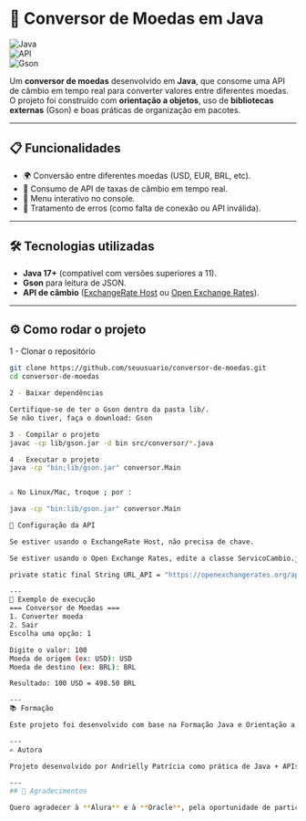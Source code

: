 # 💱 Conversor de Moedas em Java  

![Java](https://img.shields.io/badge/Java-17+-red?logo=openjdk&logoColor=white)  
![API](https://img.shields.io/badge/REST%20API-ExchangeRate%20Host-blue)  
![Gson](https://img.shields.io/badge/Library-Gson-green)  

Um **conversor de moedas** desenvolvido em **Java**, que consome uma API de câmbio em tempo real para converter valores entre diferentes moedas.  
O projeto foi construído com **orientação a objetos**, uso de **bibliotecas externas** (Gson) e boas práticas de organização em pacotes.

---

## 📋 Funcionalidades
- 🌍 Conversão entre diferentes moedas (USD, EUR, BRL, etc).  
- 🔄 Consumo de API de taxas de câmbio em tempo real.  
- 🧾 Menu interativo no console.  
- 📑 Tratamento de erros (como falta de conexão ou API inválida).  

---

## 🛠 Tecnologias utilizadas
- **Java 17+** (compatível com versões superiores a 11).  
- **Gson** para leitura de JSON.  
- **API de câmbio** ([ExchangeRate Host](https://exchangerate.host) ou [Open Exchange Rates](https://openexchangerates.org/)).  

---

## ⚙️ Como rodar o projeto

1 - Clonar o repositório
```bash
git clone https://github.com/seuusuario/conversor-de-moedas.git
cd conversor-de-moedas

2 - Baixar dependências

Certifique-se de ter o Gson dentro da pasta lib/.
Se não tiver, faça o download: Gson

3 - Compilar o projeto
javac -cp lib/gson.jar -d bin src/conversor/*.java

4 - Executar o projeto
java -cp "bin;lib/gson.jar" conversor.Main


⚠️ No Linux/Mac, troque ; por :

java -cp "bin:lib/gson.jar" conversor.Main

🔑 Configuração da API

Se estiver usando o ExchangeRate Host, não precisa de chave.

Se estiver usando o Open Exchange Rates, edite a classe ServicoCambio.java e adicione sua API Key na URL:

private static final String URL_API = "https://openexchangerates.org/api/latest.json?app_id=SUA_KEY";

---
📸 Exemplo de execução
=== Conversor de Moedas ===
1. Converter moeda
2. Sair
Escolha uma opção: 1

Digite o valor: 100
Moeda de origem (ex: USD): USD
Moeda de destino (ex: BRL): BRL

Resultado: 100 USD = 498.50 BRL

---
📚 Formação

Este projeto foi desenvolvido com base na Formação Java e Orientação a Objetos, pelos cursos da Alura em parceria com a Oracle, como parte da 8ª turma do Programa ONE (Oracle Next Education).

---
✍️ Autora

Projeto desenvolvido por Andrielly Patrícia como prática de Java + APIs.

---
## 🙏 Agradecimentos

Quero agradecer à **Alura** e à **Oracle**, pela oportunidade de participar da formação em Java e Orientação a Objetos através do programa **ONE - Oracle Next Education**.  
